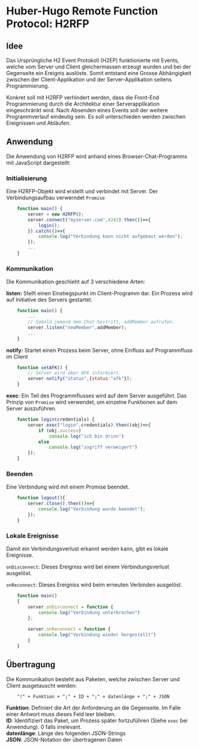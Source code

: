 # Huber-Hugo Remote Function Protocol: H2RFP

## Idee
Das Ursprüngliche H2 Event Protokoll (H2EP) funktionierte mit Events, welche vom Server und Client gleichermassen erzeugt wurden und bei der Gegenseite ein Ereignis auslöste. Somit entstand eine Grosse Abhängigkeit zwischen der Client-Applikation und der Server-Applikation seitens Programmierung.

Konkret soll mit H2RFP verhindert werden, dass die Front-End Programmierung durch die Architektur einer Serverapplikation eingeschränkt wird. Nach Absenden eines Events soll der weitere Programmverlauf eindeutig sein. Es soll unterschieden werden zwischen Ereignissen und Abläufen.

## Anwendung

Die Anwendung von H2RFP wird anhand eines Browser-Chat-Programms mit JavaScript dargestellt:

### Initialisierung
Eine H2RFP-Objekt wird erstellt und verbindet mit Server. Der Verbindungsaufbau verwerndet ```Promise```
```JavaScript
    function main() {
        server = new H2RFP();
        server.connect("myserver.com",4242).then(()=>{
            login();
        }).catch(()=>{
            console.log("Verbindung kann nicht aufgebaut werden");
        });
        ...
    }
```

### Kommunikation
Die Kommunikation geschieht auf 3 verschiedene Arten:

**listen:** Stellt einen Einstiegspunkt im Client-Programm dar. Ein Prozess wird auf Initiative des Servers gestartet.
```JavaScript
    function main() {
        ...
        // Sobald jemand dem Chat beitritt, addMember aufrufen.
        server.listen("newMember",addMember);
        ...
    }
```

**notify:** Startet einen Prozess beim Server, ohne Einfluss auf Programmfluss im Client
```JavaScript
    function setAFK() {
        // Server wird über AFK informiert.
        server.notify("status",{status:"afk"});
    }
```

**exec**: Ein Teil des Programmflusses wird auf dem Server ausgeführt. Das Prinzip von ```Promise``` wird verwendet, um einzelne Funktionen auf dem Server auszuführen.
```JavaScript
    function login(credentials) {
        server.exec("login",credentials).then((obj)=>{
            if (obj.success)
                console.log("ich bin drinn")
            else
                console.log("zugriff verweigert")
        });
    }
```
### Beenden
Eine Verbindung wird mit einem Promise beendet.
```JavaScript
    function logout(){
        server.close().then(()=>{
            console.log("Verbindung wurde beendet");
        });
    }
```

### Lokale Ereignisse
Damit ein Verbindungsverlust erkannt werden kann, gibt es lokale Ereignisse. 

```onDisconnect```: Dieses Ereigniss wird bei einem Verbindungsverlust ausgelöst.

```onReconnect```: Dieses Ereigniss wird beim erneuten Verbinden ausgelöst.

```JavaScript
    function main()
    {
        server.onDisconnect = function {
            console.log("Verbindung unterbrochen")
        };
       
        server.onReconnect = function {
            console.log("Verbindung wieder hergestellt")
        }
    }
```

## Übertragung
Die Kommunikation besteht aus Paketen, welche zwischen Server und Client ausgetauscht werden:
```
    "!" + Funktion + ";" + ID + ";" + datenlänge + ";" + JSON
```
**Funktion**: Definiert die Art der Anforderung an die Gegenseite. Im Falle einer Antwort muss dieses Feld leer bleiben.  
**ID**: Identifiziert das Paket, um Prozess später fortzuführen (Siehe ```exec``` bei Anwendung). 0 falls irrelevant.  
**datenlänge**: Länge des folgenden JSON-Strings  
**JSON**: JSON-Notation der übertragenen Daten